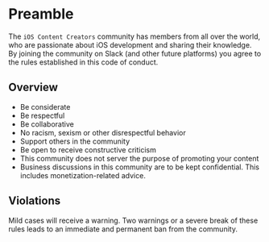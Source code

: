 # Preamble
The `iOS Content Creators` community has members from all over the world, who are passionate about iOS development and sharing their knowledge.
By joining the community on Slack (and other future platforms) you agree to the rules established in this code of conduct.

## Overview
- Be considerate
- Be respectful
- Be collaborative
- No racism, sexism or other disrespectful behavior
- Support others in the community
- Be open to receive constructive criticism
- This community does not server the purpose of promoting your content
- Business discussions in this community are to be kept confidential. This includes monetization-related advice.

## Violations
Mild cases will receive a warning. Two warnings or a severe break of these rules leads to an immediate and permanent ban from the community.
